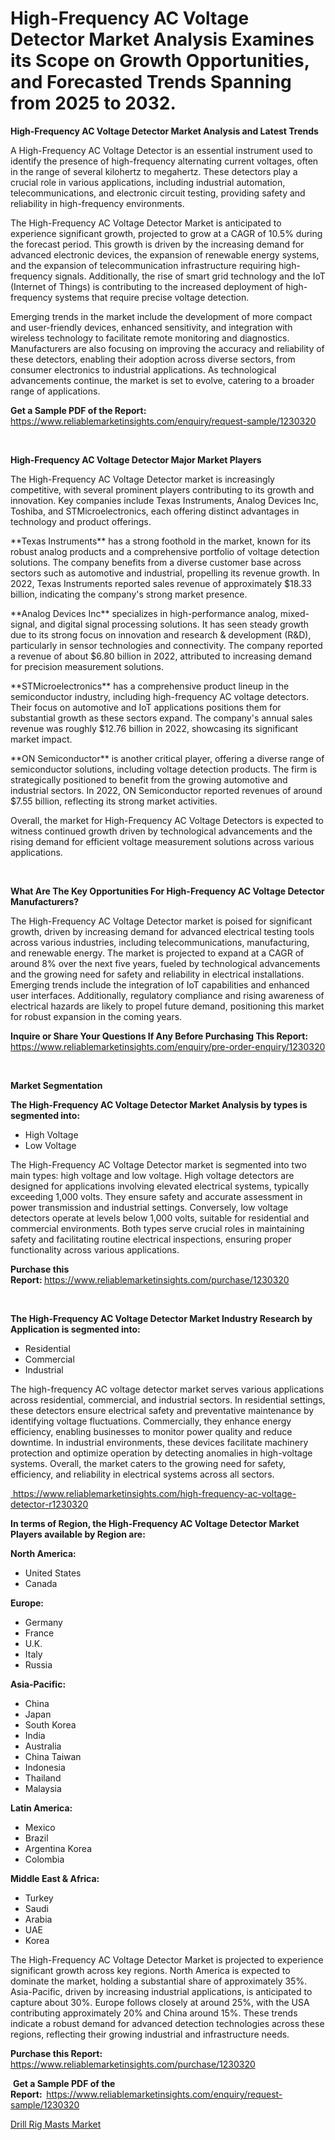 <p><h1>High-Frequency AC Voltage Detector Market Analysis Examines its Scope on Growth Opportunities, and Forecasted Trends Spanning from 2025 to 2032.</h1></p><p><strong>High-Frequency AC Voltage Detector Market Analysis and Latest Trends</strong></p>
<p><p>A High-Frequency AC Voltage Detector is an essential instrument used to identify the presence of high-frequency alternating current voltages, often in the range of several kilohertz to megahertz. These detectors play a crucial role in various applications, including industrial automation, telecommunications, and electronic circuit testing, providing safety and reliability in high-frequency environments.</p><p>The High-Frequency AC Voltage Detector Market is anticipated to experience significant growth, projected to grow at a CAGR of 10.5% during the forecast period. This growth is driven by the increasing demand for advanced electronic devices, the expansion of renewable energy systems, and the expansion of telecommunication infrastructure requiring high-frequency signals. Additionally, the rise of smart grid technology and the IoT (Internet of Things) is contributing to the increased deployment of high-frequency systems that require precise voltage detection.</p><p>Emerging trends in the market include the development of more compact and user-friendly devices, enhanced sensitivity, and integration with wireless technology to facilitate remote monitoring and diagnostics. Manufacturers are also focusing on improving the accuracy and reliability of these detectors, enabling their adoption across diverse sectors, from consumer electronics to industrial applications. As technological advancements continue, the market is set to evolve, catering to a broader range of applications.</p></p>
<p><strong>Get a Sample PDF of the Report:&nbsp;</strong> <a href="https://www.reliablemarketinsights.com/enquiry/request-sample/1230320?utm_campaign=3558&utm_medium=2&utm_source=Github&utm_content=ia&utm_term=12042025&utm_id=high-frequency-ac-voltage-detector">https://www.reliablemarketinsights.com/enquiry/request-sample/1230320</a></p>
<p>&nbsp;</p>
<p><strong>High-Frequency AC Voltage Detector Major Market Players</strong></p>
<p><p>The High-Frequency AC Voltage Detector market is increasingly competitive, with several prominent players contributing to its growth and innovation. Key companies include Texas Instruments, Analog Devices Inc, Toshiba, and STMicroelectronics, each offering distinct advantages in technology and product offerings.</p><p>**Texas Instruments** has a strong foothold in the market, known for its robust analog products and a comprehensive portfolio of voltage detection solutions. The company benefits from a diverse customer base across sectors such as automotive and industrial, propelling its revenue growth. In 2022, Texas Instruments reported sales revenue of approximately $18.33 billion, indicating the company's strong market presence.</p><p>**Analog Devices Inc** specializes in high-performance analog, mixed-signal, and digital signal processing solutions. It has seen steady growth due to its strong focus on innovation and research & development (R&D), particularly in sensor technologies and connectivity. The company reported a revenue of about $6.80 billion in 2022, attributed to increasing demand for precision measurement solutions.</p><p>**STMicroelectronics** has a comprehensive product lineup in the semiconductor industry, including high-frequency AC voltage detectors. Their focus on automotive and IoT applications positions them for substantial growth as these sectors expand. The company's annual sales revenue was roughly $12.76 billion in 2022, showcasing its significant market impact.</p><p>**ON Semiconductor** is another critical player, offering a diverse range of semiconductor solutions, including voltage detection products. The firm is strategically positioned to benefit from the growing automotive and industrial sectors. In 2022, ON Semiconductor reported revenues of around $7.55 billion, reflecting its strong market activities.</p><p>Overall, the market for High-Frequency AC Voltage Detectors is expected to witness continued growth driven by technological advancements and the rising demand for efficient voltage measurement solutions across various applications.</p></p>
<p>&nbsp;</p>
<p><strong>What Are The Key Opportunities For High-Frequency AC Voltage Detector Manufacturers?</strong></p>
<p><p>The High-Frequency AC Voltage Detector market is poised for significant growth, driven by increasing demand for advanced electrical testing tools across various industries, including telecommunications, manufacturing, and renewable energy. The market is projected to expand at a CAGR of around 8% over the next five years, fueled by technological advancements and the growing need for safety and reliability in electrical installations. Emerging trends include the integration of IoT capabilities and enhanced user interfaces. Additionally, regulatory compliance and rising awareness of electrical hazards are likely to propel future demand, positioning this market for robust expansion in the coming years.</p></p>
<p><strong>Inquire or Share Your Questions If Any Before Purchasing This Report:</strong> <a href="https://www.reliablemarketinsights.com/enquiry/pre-order-enquiry/1230320?utm_campaign=3558&utm_medium=2&utm_source=Github&utm_content=ia&utm_term=12042025&utm_id=high-frequency-ac-voltage-detector">https://www.reliablemarketinsights.com/enquiry/pre-order-enquiry/1230320</a></p>
<p>&nbsp;</p>
<p><strong>Market Segmentation</strong></p>
<p><strong>The High-Frequency AC Voltage Detector Market Analysis by types is segmented into:</strong></p>
<p><ul><li>High Voltage</li><li>Low Voltage</li></ul></p>
<p><p>The High-Frequency AC Voltage Detector market is segmented into two main types: high voltage and low voltage. High voltage detectors are designed for applications involving elevated electrical systems, typically exceeding 1,000 volts. They ensure safety and accurate assessment in power transmission and industrial settings. Conversely, low voltage detectors operate at levels below 1,000 volts, suitable for residential and commercial environments. Both types serve crucial roles in maintaining safety and facilitating routine electrical inspections, ensuring proper functionality across various applications.</p></p>
<p><strong>Purchase this Report:&nbsp;</strong><a href="https://www.reliablemarketinsights.com/purchase/1230320?utm_campaign=3558&utm_medium=2&utm_source=Github&utm_content=ia&utm_term=12042025&utm_id=high-frequency-ac-voltage-detector">https://www.reliablemarketinsights.com/purchase/1230320</a></p>
<p>&nbsp;</p>
<p><strong>The High-Frequency AC Voltage Detector Market Industry Research by Application is segmented into:</strong></p>
<p><ul><li>Residential</li><li>Commercial</li><li>Industrial</li></ul></p>
<p><p>The high-frequency AC voltage detector market serves various applications across residential, commercial, and industrial sectors. In residential settings, these detectors ensure electrical safety and preventative maintenance by identifying voltage fluctuations. Commercially, they enhance energy efficiency, enabling businesses to monitor power quality and reduce downtime. In industrial environments, these devices facilitate machinery protection and optimize operation by detecting anomalies in high-voltage systems. Overall, the market caters to the growing need for safety, efficiency, and reliability in electrical systems across all sectors.</p></p>
<p><a href="https://www.reliablemarketinsights.com/high-frequency-ac-voltage-detector-r1230320?utm_campaign=3558&utm_medium=2&utm_source=Github&utm_content=ia&utm_term=12042025&utm_id=high-frequency-ac-voltage-detector">&nbsp;https://www.reliablemarketinsights.com/high-frequency-ac-voltage-detector-r1230320</a></p>
<p><strong>In terms of Region, the High-Frequency AC Voltage Detector Market Players available by Region are:</strong></p>
<p>
    <p> <strong> North America: </strong>
        <ul>
            <li>United States</li>
            <li>Canada</li>
        </ul>
        </p> 
    <p> <strong> Europe: </strong>
        <ul>
            <li>Germany</li>
            <li>France</li>
            <li>U.K.</li>
            <li>Italy</li>
            <li>Russia</li>
        </ul>
        </p> 
    <p> <strong> Asia-Pacific: </strong>
        <ul>
            <li>China</li>
            <li>Japan</li>
            <li>South Korea</li>
            <li>India</li>
            <li>Australia</li>
            <li>China Taiwan</li>
            <li>Indonesia</li>
            <li>Thailand</li>
            <li>Malaysia</li>
        </ul>
        </p> 
    <p> <strong> Latin America: </strong>
        <ul>
            <li>Mexico</li>
            <li>Brazil</li>
            <li>Argentina Korea</li>
            <li>Colombia</li>
        </ul>
        </p> 
    <p> <strong> Middle East & Africa: </strong>
        <ul>
            <li>Turkey</li>
            <li>Saudi</li>
            <li>Arabia</li>
            <li>UAE</li>
            <li>Korea</li>
        </ul>
    </p>
    </p>
<p><p>The High-Frequency AC Voltage Detector Market is projected to experience significant growth across key regions. North America is expected to dominate the market, holding a substantial share of approximately 35%. Asia-Pacific, driven by increasing industrial applications, is anticipated to capture about 30%. Europe follows closely at around 25%, with the USA contributing approximately 20% and China around 15%. These trends indicate a robust demand for advanced detection technologies across these regions, reflecting their growing industrial and infrastructure needs.</p></p>
<p><strong>Purchase this Report: </strong><a href="https://www.reliablemarketinsights.com/purchase/1230320?utm_campaign=3558&utm_medium=2&utm_source=Github&utm_content=ia&utm_term=12042025&utm_id=high-frequency-ac-voltage-detector">https://www.reliablemarketinsights.com/purchase/1230320</a></p>
<p>&nbsp;<strong>Get a Sample PDF of the Report:&nbsp;&nbsp;</strong><a href="https://www.reliablemarketinsights.com/enquiry/request-sample/1230320?utm_campaign=3558&utm_medium=2&utm_source=Github&utm_content=ia&utm_term=12042025&utm_id=high-frequency-ac-voltage-detector">https://www.reliablemarketinsights.com/enquiry/request-sample/1230320</a></p>
<p><strong></strong></p>
<p><p><a href="https://github.com/lizamflotow/Market-Research-Report-List-1/blob/main/drill-rig-masts-market.md?utm_campaign=3558&utm_medium=2&utm_source=Github&utm_content=ia&utm_term=12042025&utm_id=high-frequency-ac-voltage-detector">Drill Rig Masts Market</a></p></p>